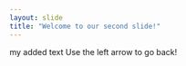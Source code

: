 ```yaml
---
layout: slide
title: "Welcome to our second slide!"
---
```

my added text
Use the left arrow to go back!
